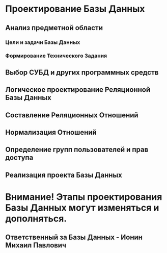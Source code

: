 # Проектирование Базы Данных

## Анализ предметной области

### Цели и задачи Базы Данных

### Формирование Технического Задания

## Выбор СУБД и других программных средств

## Логическое проектирование Реляционной Базы Данных

## Составление Реляционных Отношений

## Нормализация Отношений

## Определение групп пользователей и прав доступа

## Реализация проекта Базы Данных

# Внимание! Этапы проектирования Базы Данных могут изменяться и дополняться.

## Ответственный за Базы Данных - Ионин Михаил Павлович
